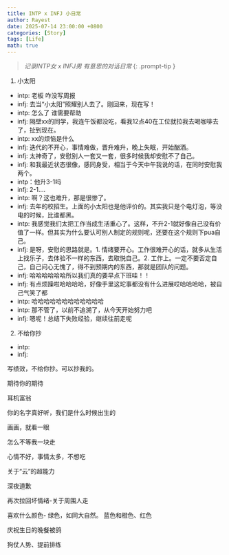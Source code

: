 ```yaml
---
title: INTP x INFJ 小日常
author: Rayest
date: 2025-07-14 23:00:00 +0800
categories: [Story]
tags: [Life]
math: true
---
```


> *记录INTP女 x INFJ男 有意思的对话日常*
{: .prompt-tip }

1. 小太阳

- intp: 老板 咋没写周报
- infj: 去当“小太阳”照耀别人去了。刚回来，现在写！
- intp: 怎么了 谁需要帮助
- infj: 隔壁xx的同学，我连午饭都没吃，看我12点40在工位就拉我去喝咖啡去了，扯到现在。
- intp: xx的烦恼是什么
- infj: 迭代的不开心，事情难做，晋升难升，晚上失眠，开始酗酒。
- infj: 太神奇了，安慰别人一套又一套，很多时候我却安慰不了自己。
- infj: 和我最近状态很像，感同身受，相当于今天中午我说的话，在同时安慰我两个。
- intp：他升3-1吗
- infj: 2-1....
- intp: 啊？这也难升，那是很惨了。
- infj: 去年的校招生。上面的小太阳也是他评价的。其实我只是个电灯泡，等没电的时候，比谁都黑。
- intp: 我感觉我们太把工作当成生活重心了。这样，不升2-1就好像自己没有价值了一样。但其实为什么要认可别人制定的规则呢，还要在这个规则下pua自己。
- infj: 是呀，安慰的思路就是。1. 情绪要开心。工作很难开心的话，就多从生活上找乐子，去体验不一样的东西，去取悦自己。2. 工作上。一定不要否定自己，自己问心无愧了，得不到预期内的东西，那就是团队的问题。
- infj: 哈哈哈哈哈哈所以我们真的要早点下班哇！！
- infj: 有点烦躁啦哈哈哈哈，好像手里这坨事都没有什么进展哎哈哈哈哈，被自己气笑了都
- intp: 哈哈哈哈哈哈哈哈哈哈哈哈
- intp: 那不管了，以前不追溯了，从今天开始努力吧
- infj: 嗯呢！总结下失败经验，继续往前走呢

2. 不给你抄

- intp:
- infj:

写绩效，不给你抄。可以抄我的。

期待你的期待

耳机富翁

你的名字真好听，我们是什么时候出生的

画画，就看一眼

怎么不等我一块走

心情不好，事情太多，不想吃

关于“云”的超能力

深夜道歉

再次拉回坏情绪-关于周围人走

喜欢什么颜色- 绿色，如同大自然。 蓝色和橙色、红色

庆祝生日的晚餐被鸽

狗仗人势、提前排练